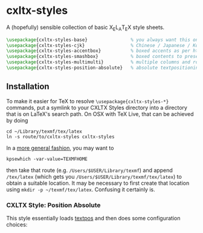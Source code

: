 

# cxltx-styles

A (hopefully) sensible collection of basic X<sub>E</sub>L<sub>A</sub>T<sub>E</sub>X style sheets.

````latex
\usepackage{cxltx-styles-base}                % you always want this one
\usepackage{cxltx-styles-cjk}                 % Chinese / Japanese / Korean
\usepackage{cxltx-styles-accentbox}           % boxed accents as per http://www.eutypon.gr/eutypon/pdf/e2000-05/e05-a04.pdf
\usepackage{cxltx-styles-smashbox}            % boxed contents to preserve lineheights
\usepackage{cxltx-styles-multimulti}          % multiple columns and rows on pages and in tables
\usepackage{cxltx-styles-position-absolute}   % absolute textpositioning
````


## Installation

To make it easier for TeX to resolve `\usepackage{cxltx-styles-*}` commands, put a symlink to your
CXLTX Styles directory into a directory that is on LaTeX's search path. On OSX with TeX Live, that can
be achieved by doing

    cd ~/Library/texmf/tex/latex
    ln -s route/to/cxltx-styles cxltx-styles

In a [more general fashion](http://tex.stackexchange.com/a/1138/28067), you may want to

    kpsewhich -var-value=TEXMFHOME

then take that route (e.g. `/Users/$USER/Library/texmf`) and append `/tex/latex` (which gets you
`/Users/$USER/Library/texmf/tex/latex`) to obtain a suitable location. It may be necessary to first create
that location using `mkdir -p ~/texmf/tex/latex`. Confusing it certainly is.


### CXLTX Style: Position Absolute

This style essentially loads [textpos][1] and then does some configuration choices:

[1]: http://www.tex.ac.uk/ctan/macros/latex/contrib/textpos/textpos.pdf


